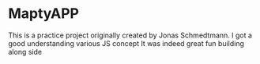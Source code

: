 # MaptyAPP
This is a practice project originally created by Jonas Schmedtmann. I got a good understanding various JS concept
It was indeed great fun building along side

